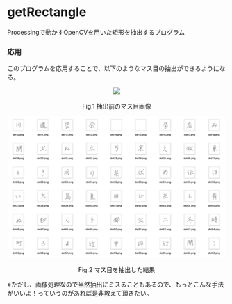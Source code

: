 # getRectangle
Processingで動かすOpenCVを用いた矩形を抽出するプログラム

### 応用
このプログラムを応用することで、以下のようなマス目の抽出ができるようになる。

<div align="CENTER">
<img src="https://github.com/nshhhin/Images/blob/master/getRect_demo.png" width="500px" height=auto>
<p>Fig.1 抽出前のマス目画像</p>
<img src="https://github.com/nshhhin/Images/blob/master/getRect_demo2.png" width=500px" height=auto>
<p>Fig.2 マス目を抽出した結果</p>
</div>

※ただし、画像処理なので当然抽出にミスることもあるので、もっとこんな手法がいいよ！っていうのがあれば是非教えて頂きたい。
